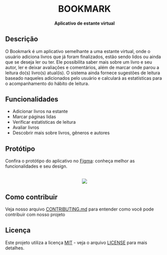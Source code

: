 
  
<h1 align="center">
  <br>
 	BOOKMARK
  <br>
</h1>

<h4 align="center">Aplicativo de estante virtual</h4>

## Descrição
O Bookmark é um aplicativo semelhante a uma estante virtual, onde o usuário adiciona livros que já foram finalizados, estão sendo lidos ou ainda que se deseja ler ou ter. Ele possibilita saber mais sobre um livro e seu autor, ler e deixar avaliações e comentários, além de marcar onde parou a leitura do(s) livro(s) atual(is). O sistema ainda fornece sugestões de leitura baseado naqueles adicionados pelo usuário e calculará as estatísticas para o acompanhamento do hábito de leitura. 

## Funcionalidades

* Adicionar livros na estante
* Marcar páginas lidas
* Verificar estatísticas de leitura
* Avaliar livros
* Descobrir mais sobre livros, gêneros e autores

## Protótipo
Confira o protótipo do aplicativo no <a href="https://www.figma.com/proto/pLd950Q5pwy6glaK50Z9CQ/Bookmark-app-(PT)---Fixed?node-id=0%3A453&scaling=min-zoom" title="Protótipo do Bookmark">Figma</a>: conheça melhor as funcionalidades e seu design.

<p align="center">
  <br>
 	<img src="https://i.imgur.com/t19SIRe.png"></a>
  <br>
</p>

## Como contribuir
Veja nosso arquivo [CONTRIBUTING.md](https://github.com/UTFPR-SL/bookmark/blob/main/CONTRIBUTING.md) para entender como você pode contribuir com nosso projeto

## Licença
Este projeto utiliza a licença [MIT](https://mit-license.org/) - veja o arquivo [LICENSE](https://github.com/UTFPR-SL/bookmark/blob/main/LICENSE) para mais detalhes.
